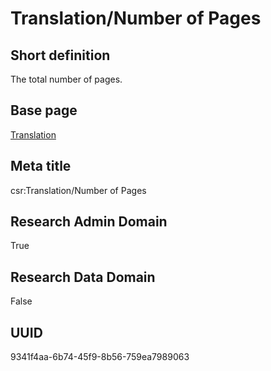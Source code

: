 # Translation/Number of Pages
## Short definition
The total number of pages.
## Base page
[Translation](https://github.com/EuroCRIS/CASRAI-Dictionairies/blob/main/Objects/Translation.md)
## Meta title
csr:Translation/Number of Pages
## Research Admin Domain
True
## Research Data Domain
False
## UUID
9341f4aa-6b74-45f9-8b56-759ea7989063
